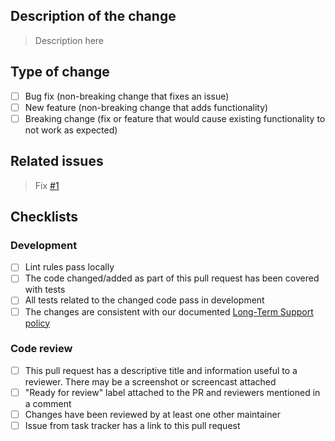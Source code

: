 ## Description of the change

> Description here

## Type of change
- [ ] Bug fix (non-breaking change that fixes an issue)
- [ ] New feature (non-breaking change that adds functionality)
- [ ] Breaking change (fix or feature that would cause existing functionality to not work as expected)

## Related issues

> Fix [#1]() 

## Checklists

### Development

- [ ] Lint rules pass locally
- [ ] The code changed/added as part of this pull request has been covered with tests
- [ ] All tests related to the changed code pass in development
- [ ] The changes are consistent with our documented [Long-Term Support policy][lts]

### Code review 

- [ ] This pull request has a descriptive title and information useful to a
  reviewer. There may be a screenshot or screencast attached
- [ ] "Ready for review" label attached to the PR and reviewers mentioned in a comment
- [ ] Changes have been reviewed by at least one other maintainer
- [ ] Issue from task tracker has a link to this pull request 

[lts]:../SUPPORT.md

